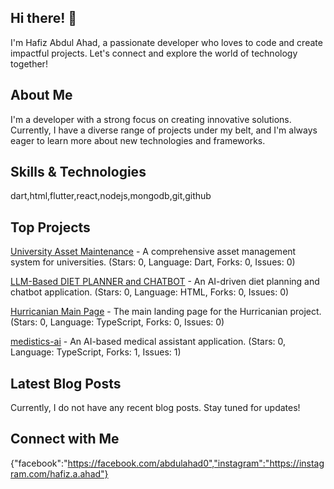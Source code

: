 ## Hi there! 👋

I'm Hafiz Abdul Ahad, a passionate developer who loves to code and create impactful projects. Let's connect and explore the world of technology together!

## About Me

I'm a developer with a strong focus on creating innovative solutions. Currently, I have a diverse range of projects under my belt, and I'm always eager to learn more about new technologies and frameworks.

## Skills & Technologies

dart,html,flutter,react,nodejs,mongodb,git,github

## Top Projects

[University Asset Maintenance](https://github.com/hafizabdulahad0/university_asset_maintenance) - A comprehensive asset management system for universities. (Stars: 0, Language: Dart, Forks: 0, Issues: 0)

[LLM-Based DIET PLANNER and CHATBOT](https://github.com/hafizabdulahad0/LLM-Based-DIET-PLANNER-and-CHATBOT) - An AI-driven diet planning and chatbot application. (Stars: 0, Language: HTML, Forks: 0, Issues: 0)

[Hurricanian Main Page](https://github.com/hafizabdulahad0/Hurricanian-Main-Page) - The main landing page for the Hurricanian project. (Stars: 0, Language: TypeScript, Forks: 0, Issues: 0)

[medistics-ai](https://github.com/hafizabdulahad0/medistics-ai) - An AI-based medical assistant application. (Stars: 0, Language: TypeScript, Forks: 1, Issues: 1)


## Latest Blog Posts

Currently, I do not have any recent blog posts. Stay tuned for updates!

## Connect with Me

{"facebook":"https://facebook.com/abdulahad0","instagram":"https://instagram.com/hafiz.a.ahad"}
